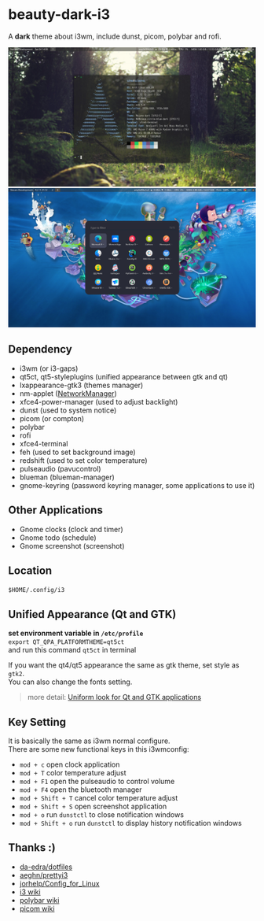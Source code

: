 # beauty-dark-i3
A **dark** theme about i3wm, include dunst, picom, polybar and rofi.  

![review_image_00](review_images/00.jpg)
![review_image_01](review_images/01.jpg)

## Dependency
* i3wm (or i3-gaps)
* qt5ct, qt5-styleplugins (unified appearance between gtk and qt)
* lxappearance-gtk3 (themes manager)
* nm-applet ([NetworkManager](https://wiki.archlinux.org/index.php/NetworkManager))
* xfce4-power-manager (used to adjust backlight)
* dunst (used to system notice)
* picom (or compton)
* polybar
* rofi
* xfce4-terminal
* feh (used to set background image)
* redshift (used to set color temperature)
* pulseaudio (pavucontrol)
* blueman (blueman-manager)
* gnome-keyring (password keyring manager, some applications to use it)

## Other Applications
* Gnome clocks (clock and timer)
* Gnome todo   (schedule)
* Gnome screenshot (screenshot)

## Location
`$HOME/.config/i3`  

## Unified Appearance (Qt and GTK)
**set environment variable in `/etc/profile`**  
`export QT_QPA_PLATFORMTHEME=qt5ct`  
and run this command `qt5ct` in terminal  

If you want the qt4/qt5 appearance the same as gtk theme, set style as `gtk2`.   
You can also change the fonts setting.
> more detail: [Uniform look for Qt and GTK applications](https://wiki.archlinux.org/index.php/Uniform_look_for_Qt_and_GTK_applications)

## Key Setting
It is basically the same as i3wm normal configure.  
There are some new functional keys in this i3wmconfig:  
* `mod + c`          open clock application
* `mod + T`          color temperature adjust  
* `mod + F1`         open the pulseaudio to control volume
* `mod + F4`         open the bluetooth manager
* `mod + Shift + T`  cancel color temperature adjust  
* `mod + Shift + S`  open screenshot application
* `mod + o`          run `dunstctl` to close notification windows
* `mod + Shift + o`  run `dunstctl` to display history notification windows

## Thanks :)
* [da-edra/dotfiles](https://github.com/da-edra/dotfiles)
* [aeghn/prettyi3](https://github.com/aeghn/prettyi3)
* [jorhelp/Config_for_Linux](https://github.com/jorhelp/Config_for_Linux)
* [i3 wiki](https://wiki.archlinux.org/index.php/I3)
* [polybar wiki](https://github.com/polybar/polybar/wiki)
* [picom wiki](https://wiki.archlinux.org/index.php/Picom)
